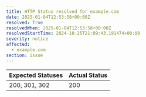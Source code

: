 ```yaml
---
title: HTTP Status resolved for example.com
date: 2025-01-04T12:53:58+00:00Z
resolved: True
resolvedWhen: 2025-01-04T12:53:58+00:00Z
resolvedStartTime: 2024-10-25T21:09:43.191474+00:00
severity: notice
affected:
  - example.com
section: issue
---
```


| Expected Statuses | Actual Status  |
|-------------------|----------------|
| 200, 301, 302 | 200 |
